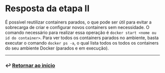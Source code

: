 # Resposta da etapa II
É possível reutilizar containers parados, o que pode ser útil para evitar a sobrecarga de criar e configurar novos containers sem necessidade. O comando necessário para realizar essa operação é `docker start <nome ou id do container>`. Para ver todos os containers parados no ambiente, basta executar o comando `docker ps -a`, o qual lista todos os todos os containers do seu ambiente Docker (parados e em execução).

___
### ↩️ [Retornar ao início](../../../README.md)